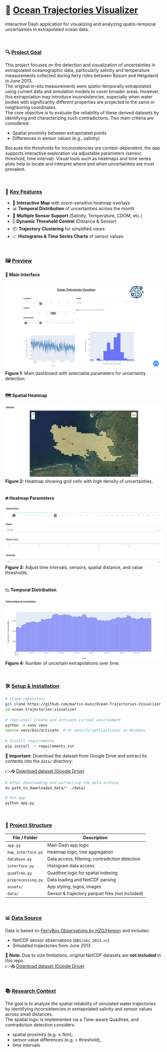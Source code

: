 # 🌊 <ins>Ocean Trajectories Visualizer</ins>

Interactive Dash application for visualizing and analyzing spatio-temporal uncertainties in extrapolated ocean data. 

<br>

### 🔍 <ins>Project Goal</ins>

This project focuses on the detection and visualization of uncertainties in extrapolated oceanographic data, particularly salinity and temperature measurements collected during ferry rides between Büsum and Helgoland in June 2013.<br>
The original in-situ measurements were spatio-temporally extrapolated using current data and simulation models to cover broader areas. However, this extrapolation may introduce inconsistencies, especially when water bodies with significantly different properties are projected to the same or neighboring coordinates.<br>
The core objective is to evaluate the reliability of these derived datasets by identifying and characterizing such contradictions. Two main criteria are considered:

- Spatial proximity between extrapolated points
- Differences in sensor values (e.g., salinity)

Because the thresholds for inconsistencies are context-dependent, the app supports interactive exploration via adjustable parameters (sensor, threshold, time interval). Visual tools such as heatmaps and time series plots help to locate and interpret where and when uncertainties are most prevalent.

<br>

### 🧩 <ins>Key Features</ins>
- 📍 **Interactive Map** with zoom-sensitive heatmap overlays  
- 📊 **Temporal Distribution** of uncertainties across the month  
- 🧪 **Multiple Sensor Support** (Salinity, Temperature, CDOM, etc.)  
- 🎚️ **Dynamic Threshold Control** (Distance & Sensor)  
- 📦 **Trajectory Clustering** for simplified views  
- 📈 **Histograms & Time Series Charts** of sensor values

<br>

### 🖼️ <ins>Preview</ins>

#### 🔧 Main Interface
![main_page](./assets/main_page.png)
**Figure 1:** Main dashboard with selectable parameters for uncertainty detection.<br><br>

#### 🗺️ Spatial Heatmap
![heatmap](./assets/heatmap.png)
**Figure 2:** Heatmap showing grid cells with high density of uncertainties.<br><br>

#### 🔥 Heatmap Parameters
![heatmap_params](./assets/heatmap_parameters.png)
**Figure 3:** Adjust time intervals, sensors, spatial distance, and value thresholds.<br><br>

#### 📉 Temporal Distribution
![nr_uncertainties](./assets/nr_of_uncertainties.png)
**Figure 4:** Number of uncertain extrapolations over time.

<br>

### 🛠️ <ins>Setup & Installation</ins>

```bash
# Clone repository
git clone https://github.com/martin-kunz/Ocean-Trajectories-Visualizer.git
cd ocean-trajectories-visualizer

# (Optional) Create and activate virtual environment
python -m venv venv
source venv/bin/activate  # or venv\Scripts\activate on Windows

# Install requirements
pip install -r requirements.txt
```

📂 **Important:** Download the dataset from Google Drive and extract its contents into the `data/` directory:

👉📥 [Download dataset (Google Drive)](https://drive.google.com/uc?export=download&id=1Zr7IrKF20V4V6oAmqFYtbyDg2qCClUAq)

```bash
# After downloading and extracting the data archive
mv path_to_downloaded_data/* ./data/
```

```bash
# Run app
python app.py
```

<br>

### 📁 <ins>Project Structure</ins>

| File / Folder           | Description |
|-------------------------|-------------|
| `app.py`                | Main Dash app logic |
| `map_interface.py`      | Heatmap logic, tree aggregation |
| `database.py`           | Data access, filtering, contradiction detection |
| `interface.py`          | Histogram data access |
| `quadTree.py`           | Quadtree logic for spatial indexing |
| `preprocessing.py`      | Data loading and NetCDF parsing |
| `assets/`               | App styling, logos, images |
| `data/`                 | Sensor & trajectory parquet files (not included) |

<br>

### 📊 <ins>Data Source</ins>

Data is based on [FerryBox Observations by HZG/Hereon](https://www.ferrybox.com/) and includes:
- NetCDF sensor observations (`OBS/obs_2013.nc`)
- Simulated trajectories from June 2013

📝 **Note:** Due to size limitations, original NetCDF datasets are **not included** in this repo.<br>
👉📥 [Download dataset (Google Drive)](https://drive.google.com/uc?export=download&id=1Zr7IrKF20V4V6oAmqFYtbyDg2qCClUAq)

<br>

### 📚 <ins>Research Context</ins>

The goal is to analyze the spatial reliability of simulated water trajectories by identifying inconsistencies in extrapolated salinity and sensor values across small distances.<br>
The spatial logic is implemented via a Time-aware Quadtree, and contradiction detection considers:
- spatial proximity (e.g. ≤ 1km),
- sensor value differences (e.g. > threshold),
- time intervals
